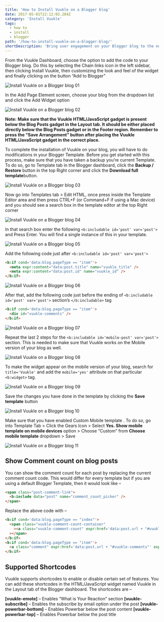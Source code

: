 ```yaml
---
title: 'How to Install Vuukle on a Blogger blog'
date: 2017-05-01T22:12:03.284Z
category: 'Install Vuukle'
tags:
  - how to
  - install
  - blogger
path: '/how-to-install-vuukle-on-a-blogger-blog/'
shortDescription: 'Bring user engagement on your Blogger blog to the new level'
---
```

From the Vuukle Dashboard, choose the option to add the code to your Blogger blog. Do this by selecting the Chain links icon in the left sidebar, then clicking Install Vuukle, then customizing the look and feel of the widget and finally clicking on the button “Add to Blogger”

![Install Vuukle on a Blogger blog 01](/img/how-to-install-vuukle-on-a-blogger-blog-img_1.png)

In the Add Page Element screen, choose your blog from the dropdown list and click the Add Widget option

![Install Vuukle on a Blogger blog 02](/img/how-to-install-vuukle-on-a-blogger-blog-img_2.png)

**Note:** **Make sure that the Vuukle HTML/JavaScript gadget is present below the Blog Posts gadget in the Layout tab. It should be either placed directly below the Blog Posts gadget or in the Footer region. Remember to press the “Save Arrangement” button after placing the Vuukle HTML/JavaScript gadget in the correct place.**

To complete the installation of Vuukle on your blog, you will have to do modifications in your Blogger Template. Before you get started with this process, make sure that you have taken a backup you’re current Template. To do so, go to Template tab in the Blogger dashboard, click the **Backup / Restore** button in the top Right corner and click the **Download full template**button.

![Install Vuukle on a Blogger blog 03](/img/how-to-install-vuukle-on-a-blogger-blog-img_3.png)

Now go into Templates tab > Edit HTML, once press inside the Template Editor area and then press CTRL+F (or Command+F if using a Mac device) and you should see a search box in the template editor at the top Right corner

![Install Vuukle on a Blogger blog 04](/img/how-to-install-vuukle-on-a-blogger-blog-img_4.png)

In that search box enter the following `<b:includable id='post' var='post'>` and Press Enter. You will find a single instance of this in your template.

![Install Vuukle on a Blogger blog 05](/img/how-to-install-vuukle-on-a-blogger-blog-img_5.png)

Add the following code just after `<b:includable id='post' var='post'>`

```html
<b:if cond='data:blog.pageType == "item"'>
  <meta expr:content="data:post.title" name="vuukle_title" />
  <meta expr:content="data:post.id" name="vuukle_id" />
</b:if>
```

![Install Vuukle on a Blogger blog 06](/img/how-to-install-vuukle-on-a-blogger-blog-img_6.png)

After that, add the following code just before the ending of `<b:includable id='post' var='post'>` section’s `</b:includable>` tag

```html
<b:if cond='data:blog.pageType == "item"'>
  <div id="vuukle-comments" />
</b:if>
```

![Install Vuukle on a Blogger blog 07](/img/how-to-install-vuukle-on-a-blogger-blog-img_7.png)

Repeat the last 2 steps for the `<b:includable id='mobile-post' var='post'>` section. This is needed to make sure that Vuukle works on the Mobile version of your blog as well.

![Install Vuukle on a Blogger blog 08](/img/how-to-install-vuukle-on-a-blogger-blog-img_8.png)

To make the widget appear on the mobile version of your blog, search for `title='Vuukle'` and add the `mobile='yes'` attribute on that particular `<b:widget>` tag.

![Install Vuukle on a Blogger blog 09](/img/how-to-install-vuukle-on-a-blogger-blog-img_9.png)

Save the changes you have done in the template by clicking the **Save template** button

![Install Vuukle on a Blogger blog 10](/img/how-to-install-vuukle-on-a-blogger-blog-img_10.png)

Make sure that you have enabled Custom Mobile template . To do so, go into Template Tab > Click the Gears Icon > Select **Yes. Show mobile template on mobile devices** option > Choose “Custom” from **Choose mobile template** dropdown > Save

![Install Vuukle on a Blogger blog 11](/img/how-to-install-vuukle-on-a-blogger-blog-img_11.png)

## Show Comment count on blog posts

You can show the comment count for each post by replacing the current comment count code. This would differ for every template but if you are using a default Blogger Template, then it would look like –

```html
<span class="post-comment-link">
  <b:include data="post" name="comment_count_picker" />
</span>
```

Replace the above code with –

```html
<b:if cond='data:blog.pageType == "index"'>
  <span class="vuukle-comment-count-container"
    ><a class="vuukle-comment-count" expr:href='data:post.url + "#vuukle-comments"' expr:data-id="data:post.id"></a
  ></span>
</b:if>
<b:if cond='data:blog.pageType == "item"'>
  <a class="comment" expr:href='data:post.url + "#vuukle-comments"' expr:data-vuukle="data:post.id">Comments</a>
</b:if>
```

## Supported Shortcodes

Vuukle supports shortcodes to enable or disable certain set of features. You can add these shortcodes in the HTML/JavaScript widget named Vuukle in the Layout tab of the Blogger dashboard. The shortcodes are –

**[vuukle-emote]** – Enables “What is Your Reaction” section
**[vuukle-subscribe]** – Enables the subscribe by email option under the post
**[vuukle-powerbar-bottom]** – Enables Powerbar below the post content
**[vuukle-powerbar-top]** – Enables Powerbar below the post title
